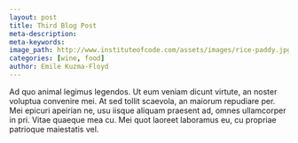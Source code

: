 ```yaml
---
layout: post
title: Third Blog Post
meta-description:
meta-keywords:
image_path: http://www.instituteofcode.com/assets/images/rice-paddy.jpg
categories: [wine, food]
author: Emile Kuzma-Floyd
---
```


Ad quo animal legimus legendos. Ut eum veniam dicunt virtute, an noster voluptua convenire mei. At sed tollit scaevola, an maiorum repudiare per. Mei epicuri apeirian ne, usu iisque aliquam praesent ad, omnes ullamcorper in pri. Vitae quaeque mea cu. Mei quot laoreet laboramus eu, cu propriae patrioque maiestatis vel.
